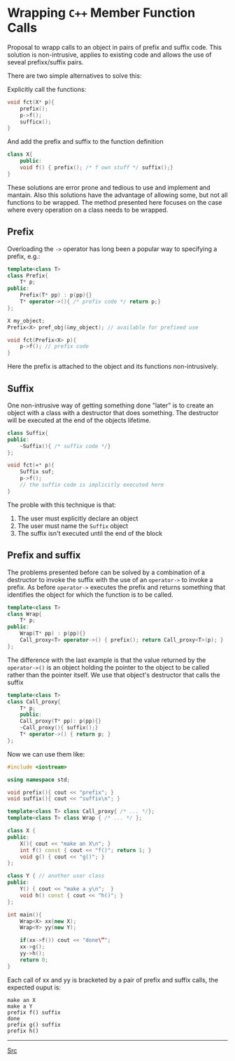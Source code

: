 # Wrapping `C++` Member Function Calls

Proposal to wrapp calls to an object in pairs of prefix and suffix code.
This solution is non-intrusive, applies to existing code and allows the use of
seveal prefixx/suffix pairs.

There are two simple alternatives to solve this:

Explicitly call the functions:
```cpp
void fct(X* p){
    prefix();
    p->f();
    sufficx();
}
```
And add the prefix and suffix to the function definition
```cpp
class X{
    public:
    void f() { prefix(); /* f own stuff */ suffix();}
}
```

These solutions are error prone and tedious to use and implement and mantain.
Also this solutions have the advantage of allowing some, but not all functions
to be wrapped. The method presented here focuses on the case where every
operation on a class needs to be wrapped.

## Prefix

Overloading the `->` operator has long been a popular way to specifying a
prefix, e.g.:

```cpp
template<class T>
class Prefix{
    T* p;
public:
    Prefix(T* pp) : p(pp){}
    T* operator->(){ /* prefix code */ return p;}
};

X my_object;
Prefix<X> pref_obj(&my_object); // available for prefixed use

void fct(Prefix<X> p){
    p->f(); // prefix code 
}
```

Here the prefix is attached to the object and its functions non-intrusively.

## Suffix

One non-intrusive way of getting something done "later" is to create an object
with a class with a destructor that does something. The destructor will be
executed at the end of the objects lifetime.


```cpp
class Suffix{
public:
    ~Suffix(){ /* suffix code */}
};

void fct(«* p){
    Suffix suf;
    p->f();
    // the suffix code is implicitly executed here
}
```

The proble with this technique is that:
1. The user must explicitly declare an object
2. The user must name the `Suffix` object
3. The suffix isn't executed until the end of the block

## Prefix and suffix

The problems presented before can be solved by a combination of a destructor
to invoke the suffix with the use of an `operator->` to invoke a prefix. As
before `operator->` executes the prefix and returns something that identifies
the object for which the function is to be called.

```cpp
template<class T>
class Wrap{
    T* p;
public:
    Wrap(T* pp) : p(pp){}
    Call_proxy<T> operator->() { prefix(); return Call_proxy<T>(p); }
};
```

The difference with the last example is that the value returned by the
`operator->()` is an object holding the pointer to the object to be called
rather than the pointer itself. We use that object's destructor that calls
the suffix

```cpp
template<class T>
class Call_proxy{
    T* p;
    public:
    Call_proxy(T* pp): p(pp){}
    ~Call_proxy(){ suffix();}
    T* operator->() { return p; }
};
```

Now we can use them like:

```cpp
#include <iostream>

using namespace std;

void prefix(){ cout << "prefix"; }
void suffix(){ cout << "suffix\n"; }

template<class T> class Call_proxy{ /* ... */};
template<class T> class Wrap { /* ... */ };

class X {
public:
    X(){ cout << "make an X\n"; }
    int f() const { cout << "f()"; return 1; }
    void g() { cout << "g()"; }
};

class Y { // another user class
public:
    Y() { cout << "make a y\n";  }
    void h() const { cout << "h()"; }
};

int main(){
    Wrap<X> xx(new X);
    Wrap<Y> yy(new Y);

    if(xx->f()) cout << "done\”";
    xx->g();
    yy->h();
    return 0;
}
```

Each call of xx and yy is bracketed by a pair of prefix and suffix calls,
the expected ouput is:

```
make an X
make a Y
prefix f() suffix
done
prefix g() suffix
prefix h()
```


- - -
[Src](http://www.stroustrup.com/wrapper.pdf)